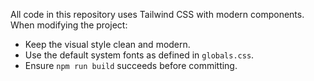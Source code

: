 All code in this repository uses Tailwind CSS with modern components. When modifying the project:
- Keep the visual style clean and modern.
- Use the default system fonts as defined in `globals.css`.
- Ensure `npm run build` succeeds before committing.
